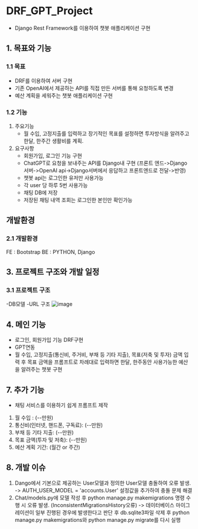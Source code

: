 # DRF_GPT_Project
- Django Rest Framework를 이용하여 챗봇 애플리케이션 구현

## 1. 목표와 기능

### 1.1 목표
- DRF를 이용하여 서버 구현
- 기존 OpenAI에서 제공하는 API를 직접 만든 서버를 통해 요청하도록 변경
- 예산 계획을 세워주는 챗봇 애플리케이션 구현

### 1.2 기능
1) 주요기능
   - 월 수입, 고정지출를 입력하고 장기적인 목표를 설정하면 투자방식을 알려주고
     한달, 한주간 생활비를 계획.
2) 요구사항
   - 회원가입, 로그인 기능 구현
   - ChatGPT로 요청을 보내주는 API를 Django내 구현
     (프론트 엔드->Django 서버->OpenAI api->Django서버에서 응답하고 프론트엔드로 전달->반영)
   - 챗봇 api는 로그인한 유저만 사용가능
   - 각 user 당 하루 5번 사용가능
   - 채팅 DB에 저장
   - 저장된 채팅 내역 조회는 로그인한 본인만 확인가능

## 개발환경

### 2.1 개발환경
FE : Bootstrap
BE : PYTHON, Django


## 3. 프로젝트 구조와 개발 일정

### 3.1 프로젝트 구조
-DB모델
-URL 구조
![image](https://github.com/hoyonzz/project_Blog/assets/129498722/38cfc6b4-1a32-45e8-b9f2-1483590e64a4)


## 4. 메인 기능
- 로그인, 회원가입 기능 DRF구현
- GPT연동
- 월 수입, 고정지출(통신비, 주거비, 부채 등 기타 지출), 목표(저축 및 투자) 금액 입력 후 목표 금액을 프롬프트로 차례대로 입력하면 한달, 한주동안 사용가능한 예산을 알려주는 챗봇 구현
## 7. 추가 기능
- 채팅 서비스를 이용하기 쉽게 프롬프트 제작
1) 월 수입 : (--만원)
2) 통신비(인터넷, 핸드폰, 구독료): (--만원)
3) 부채 등 기타 지출: (--만원)
4) 목표 금액(투자 및 저축): (--만원)
5) 예산 계획 기간: (월간 or 주간)

## 8. 개발 이슈
1) Dango에서 기본으로 제공하는 User모델과 정의한 User모델 충돌하여 오류 발생.
-> AUTH_USER_MODEL = 'accounts.User' 설정값을 추가하여 충돌 문제 해결
2) Chat/models.py에 모델 작성 후 python manage.py makemigrations 명령 수행 시 오류 발생.
(InconsistentMigrationsHistory오류)
-> 데이터베이스 마이그레이션이 일부 진행된 경우에 발생한다고 판단 후 db.sqlite3파일 삭제 후 python manage.py makemigrations와 python manage.py migrate를 다시 실행

